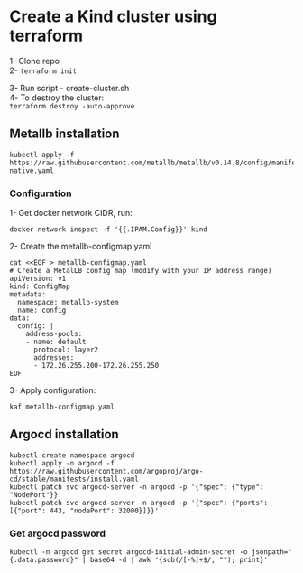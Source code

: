 # Create a Kind cluster using terraform 
1- Clone repo \
2- 
```terraform init```

3- Run script - create-cluster.sh \
4- To destroy the cluster:\
```terraform destroy -auto-approve```

## Metallb installation

```
kubectl apply -f https://raw.githubusercontent.com/metallb/metallb/v0.14.8/config/manifests/metallb-native.yaml
```

### Configuration

1- Get docker network CIDR, run:
```
docker network inspect -f '{{.IPAM.Config}}' kind
```
2- Create the metallb-configmap.yaml
```
cat <<EOF > metallb-configmap.yaml
# Create a MetalLB config map (modify with your IP address range)
apiVersion: v1
kind: ConfigMap
metadata:
  namespace: metallb-system
  name: config
data:
  config: |
    address-pools:
    - name: default
      protocol: layer2
      addresses:
      - 172.26.255.200-172.26.255.250
EOF
```

3- Apply configuration:
```
kaf metallb-configmap.yaml
```
## Argocd installation
```
kubectl create namespace argocd 
kubectl apply -n argocd -f https://raw.githubusercontent.com/argoproj/argo-cd/stable/manifests/install.yaml
kubectl patch svc argocd-server -n argocd -p '{"spec": {"type": "NodePort"}}'
kubectl patch svc argocd-server -n argocd -p '{"spec": {"ports": [{"port": 443, "nodePort": 32000}]}}'
```
### Get argocd password
```
kubectl -n argocd get secret argocd-initial-admin-secret -o jsonpath="{.data.password}" | base64 -d | awk '{sub(/[-%]+$/, ""); print}'
```
